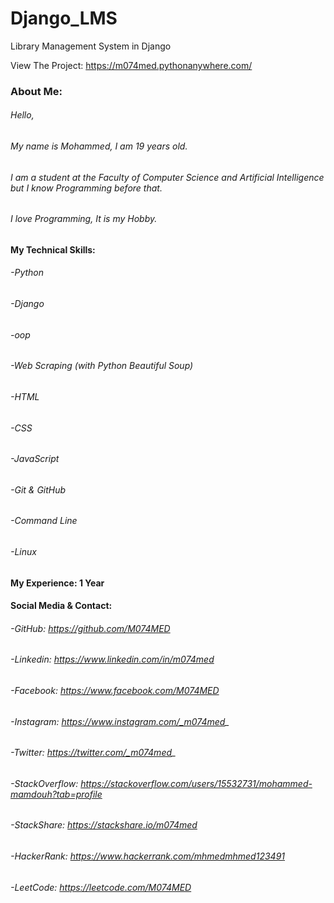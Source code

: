 # Django_LMS
Library Management System in Django

View The Project: https://m074med.pythonanywhere.com/


### About Me:
###### Hello,
###### My name is Mohammed, I am 19 years old.
###### I am a student at the Faculty of Computer Science and Artificial Intelligence but I know Programming before that.
###### I love Programming, It is my Hobby.

#### My Technical Skills:
######  -Python
######  -Django
######  -oop
######  -Web Scraping (with Python Beautiful Soup)
######  -HTML
######  -CSS
######  -JavaScript
######  -Git & GitHub
######  -Command Line
######  -Linux

#### My Experience: 1 Year


#### Social Media & Contact:
######  -GitHub: https://github.com/M074MED
######  -Linkedin: https://www.linkedin.com/in/m074med
######  -Facebook: https://www.facebook.com/M074MED
######  -Instagram: https://www.instagram.com/_m074med_
######  -Twitter: https://twitter.com/_m074med_
######  -StackOverflow: https://stackoverflow.com/users/15532731/mohammed-mamdouh?tab=profile
######  -StackShare: https://stackshare.io/m074med
######  -HackerRank: https://www.hackerrank.com/mhmedmhmed123491
######  -LeetCode: https://leetcode.com/M074MED

